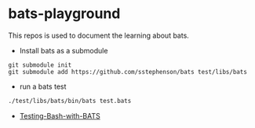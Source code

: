 # bats-playground

This repos is used to document the learning about bats.

- Install bats as a submodule 

``` shell
git submodule init
git submodule add https://github.com/sstephenson/bats test/libs/bats
```

- run a bats test

```bash
./test/libs/bats/bin/bats test.bats
```

- [Testing-Bash-with-BATS](Testing-Bash-with-BATS/Readme.md)
